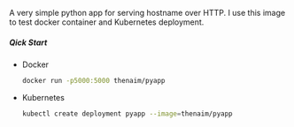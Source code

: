 A very simple python app for serving hostname over HTTP. I use this image to test docker container and Kubernetes deployment.

##### Qick Start

- Docker

    ```bash
    docker run -p5000:5000 thenaim/pyapp
    ```
- Kubernetes

    ```bash
    kubectl create deployment pyapp --image=thenaim/pyapp
    ```